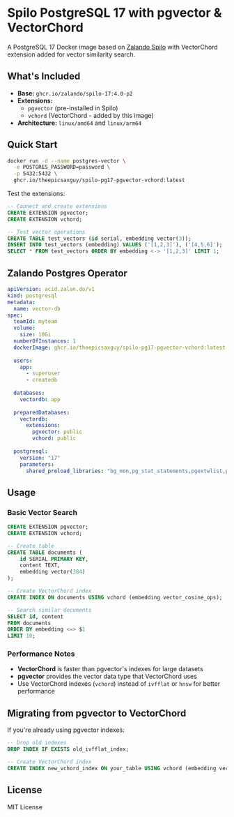 # Spilo PostgreSQL 17 with pgvector & VectorChord

A PostgreSQL 17 Docker image based on [Zalando Spilo](https://github.com/zalando/spilo) with VectorChord extension added for vector similarity search.

## What's Included

- **Base:** `ghcr.io/zalando/spilo-17:4.0-p2` 
- **Extensions:**
  - `pgvector` (pre-installed in Spilo)
  - `vchord` (VectorChord - added by this image)
- **Architecture:** `linux/amd64` and `linux/arm64`

## Quick Start

```bash
docker run -d --name postgres-vector \
  -e POSTGRES_PASSWORD=password \
  -p 5432:5432 \
  ghcr.io/theepicsaxguy/spilo-pg17-pgvector-vchord:latest
```

Test the extensions:

```sql
-- Connect and create extensions
CREATE EXTENSION pgvector;
CREATE EXTENSION vchord;

-- Test vector operations
CREATE TABLE test_vectors (id serial, embedding vector(3));
INSERT INTO test_vectors (embedding) VALUES ('[1,2,3]'), ('[4,5,6]');
SELECT * FROM test_vectors ORDER BY embedding <-> '[1,2,3]' LIMIT 1;
```

## Zalando Postgres Operator

```yaml
apiVersion: acid.zalan.do/v1
kind: postgresql
metadata:
  name: vector-db
spec:
  teamId: myteam
  volume:
    size: 10Gi
  numberOfInstances: 1
  dockerImage: ghcr.io/theepicsaxguy/spilo-pg17-pgvector-vchord:latest
  
  users:
    app: 
      - superuser
      - createdb
      
  databases:
    vectordb: app
    
  preparedDatabases:
    vectordb:
      extensions:
        pgvector: public
        vchord: public
        
  postgresql:
    version: "17"
    parameters:
      shared_preload_libraries: "bg_mon,pg_stat_statements,pgextwlist,pg_auth_mon,set_user,vchord"
```

## Usage

### Basic Vector Search

```sql
CREATE EXTENSION pgvector;
CREATE EXTENSION vchord;

-- Create table
CREATE TABLE documents (
    id SERIAL PRIMARY KEY,
    content TEXT,
    embedding vector(384)
);

-- Create VectorChord index
CREATE INDEX ON documents USING vchord (embedding vector_cosine_ops);

-- Search similar documents
SELECT id, content 
FROM documents 
ORDER BY embedding <=> $1 
LIMIT 10;
```

### Performance Notes

- **VectorChord** is faster than pgvector's indexes for large datasets
- **pgvector** provides the vector data type that VectorChord uses
- Use VectorChord indexes (`vchord`) instead of `ivfflat` or `hnsw` for better performance

## Migrating from pgvector to VectorChord

If you're already using pgvector indexes:

```sql
-- Drop old indexes
DROP INDEX IF EXISTS old_ivfflat_index;

-- Create VectorChord index
CREATE INDEX new_vchord_index ON your_table USING vchord (embedding vector_cosine_ops);
```

## License

MIT License